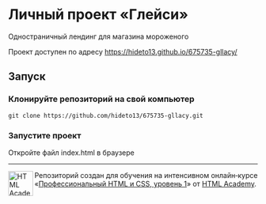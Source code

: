 # Личный проект «Глейси»

Одностраничный лендинг для магазина мороженого

Проект доступен по адресу https://hideto13.github.io/675735-gllacy/

## Запуск

### Клонируйте репозиторий на свой компьютер

```
git clone https://github.com/hideto13/675735-gllacy.git
```

### Запустите проект

Откройте файл index.html в браузере

---

<a href="https://htmlacademy.ru/intensive/htmlcss"><img align="left" width="50" height="50" alt="HTML Academy" src="https://up.htmlacademy.ru/static/img/intensive/htmlcss/logo-for-github-2.png"></a>

Репозиторий создан для обучения на интенсивном онлайн‑курсе «[Профессиональный HTML и CSS, уровень 1](https://htmlacademy.ru/intensive/htmlcss)» от [HTML Academy](https://htmlacademy.ru).
